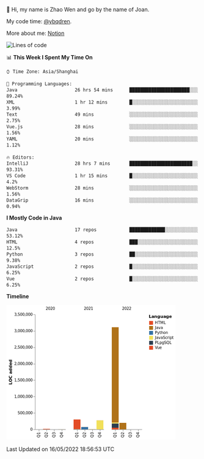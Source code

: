 :wave: Hi, my name is Zhao Wen and go by the name of Joan.

My code time: [@ybqdren](https://wakatime.com/@ybqdren).

More about me: [Notion](https://ybqdren.notion.site/ybqdren/Wen-Zhao-Java-03c1dd267cf5427c908cc5a01541717e)


<!--START_SECTION:waka-->

![Lines of code](https://img.shields.io/badge/From%20Hello%20World%20I%27ve%20Written-4%20Million%20lines%20of%20code-blue)

📊 **This Week I Spent My Time On** 

```text
⌚︎ Time Zone: Asia/Shanghai

💬 Programming Languages: 
Java                     26 hrs 54 mins      ██████████████████████░░░   89.24% 
XML                      1 hr 12 mins        █░░░░░░░░░░░░░░░░░░░░░░░░   3.99% 
Text                     49 mins             ░░░░░░░░░░░░░░░░░░░░░░░░░   2.75% 
Vue.js                   28 mins             ░░░░░░░░░░░░░░░░░░░░░░░░░   1.56% 
YAML                     20 mins             ░░░░░░░░░░░░░░░░░░░░░░░░░   1.12%

🔥 Editors: 
IntelliJ                 28 hrs 7 mins       ███████████████████████░░   93.31% 
VS Code                  1 hr 15 mins        █░░░░░░░░░░░░░░░░░░░░░░░░   4.2% 
WebStorm                 28 mins             ░░░░░░░░░░░░░░░░░░░░░░░░░   1.56% 
DataGrip                 16 mins             ░░░░░░░░░░░░░░░░░░░░░░░░░   0.94%

```

**I Mostly Code in Java** 

```text
Java                     17 repos            █████████████░░░░░░░░░░░░   53.12% 
HTML                     4 repos             ███░░░░░░░░░░░░░░░░░░░░░░   12.5% 
Python                   3 repos             ██░░░░░░░░░░░░░░░░░░░░░░░   9.38% 
JavaScript               2 repos             █░░░░░░░░░░░░░░░░░░░░░░░░   6.25% 
Vue                      2 repos             █░░░░░░░░░░░░░░░░░░░░░░░░   6.25%

```


**Timeline**

![Chart not found](https://raw.githubusercontent.com/ybqdren/ybqdren/main/charts/bar_graph.png) 


 Last Updated on 16/05/2022 18:56:53 UTC
<!--END_SECTION:waka-->

